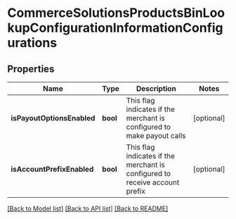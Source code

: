 # CommerceSolutionsProductsBinLookupConfigurationInformationConfigurations

## Properties
Name | Type | Description | Notes
------------ | ------------- | ------------- | -------------
**isPayoutOptionsEnabled** | **bool** | This flag indicates if the merchant is configured to make payout calls | [optional] 
**isAccountPrefixEnabled** | **bool** | This flag indicates if the merchant is configured to receive account prefix | [optional] 

[[Back to Model list]](../README.md#documentation-for-models) [[Back to API list]](../README.md#documentation-for-api-endpoints) [[Back to README]](../README.md)


